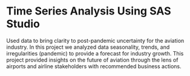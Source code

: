 # Time Series Analysis Using SAS Studio

Used data to bring clarity to post-pandemic uncertainty for the aviation industry. In this project we analyzed data seasonality, trends, and irregularities (pandemic) to provide a forecast for industry growth. This project provided insights on the future of aviation through the lens of airports and airline stakeholders with recommended business actions.
